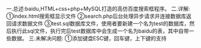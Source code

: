 一.总述:baidu,HTML+css+php+MySQL打造的高仿百度搜索框程序。
二.详解:
	①index.html搜索框显示文件
	②search.php后台处理异步请求并连接数据库返回请求数据文件
	③test.sql数据库文件，使用者要新建一个名为test的数据库，然后执行此sql文件，执行完后test数据库中会生成一个名为baidu的表，其中自带一些数据。
三.未解决问题:
	①添加键盘ESC键，回车键，上下键的支持

